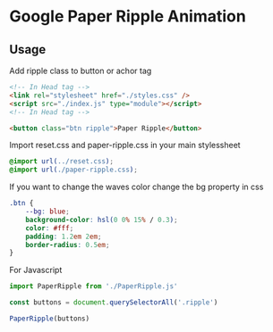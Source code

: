 # Google Paper Ripple Animation

## Usage

Add ripple class to button or achor tag

```html
<!-- In Head tag -->
<link rel="stylesheet" href="./styles.css" />
<script src="./index.js" type="module"></script>
<!-- In Head tag -->

<button class="btn ripple">Paper Ripple</button>
```

Import reset.css and paper-ripple.css in your main stylessheet

```css
@import url(../reset.css);
@import url(./paper-ripple.css);
```

If you want to change the waves color change the bg property in css

```css
.btn {
	--bg: blue;
	background-color: hsl(0 0% 15% / 0.3);
	color: #fff;
	padding: 1.2em 2em;
	border-radius: 0.5em;
}
```

For Javascript

```js
import PaperRipple from './PaperRipple.js'

const buttons = document.querySelectorAll('.ripple')

PaperRipple(buttons)
```
